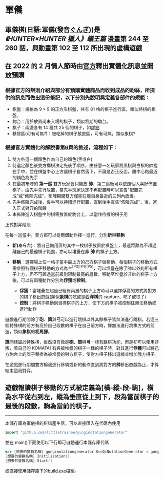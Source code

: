 # 軍儀

## 軍儀棋(日語:軍儀(發音[ぐんぎ](https://translate.google.com.tw/?sl=ja&tl=zh-TW&text=%E3%81%90%E3%82%93%E3%81%8E&op=translate)))是 **_《HUNTER×HUNTER 獵人》蟻王篇_** 漫畫第 244 至 260 話，與動畫第 102 至 112 所出現的虛構遊戲

## 在 2022 的 2 月情人節時由[官方](https://store.universal-music.co.jp/s/hunter-gungi/)釋出實體化訊息並開放預購

### 根據官方的規則介紹與部分有預購實體商品而收到成品的紛絲，所提供的訊息而做出這份筆記，以下分別先說明與定義各部件的規範：

-   棋盤：規格為 $9\times 9$ 的正方形棋盤，共有 81 格的棋子進行區，類似將棋的棋盤。
-   駒台：用於放置尚未入場的棋子，類似將期的駒台。
-   棋子：兩邊各有 14 種共 25 個的棋子，如[詳細](https://github.com/littletrainee/GunGiResourceAndNote/blob/main/%E6%A3%8B%E7%A8%AE.md)
-   移除區(可有可無?)：被吃掉的棋子放置區，可有可無，類似象棋?

### 根據官方實體化的解說書第[6](https://github.com/littletrainee/GunGiResourceAndNote/blob/main/%E8%A7%A3%E8%AA%AA%E6%9B%B8/6.jpg)頁的敘述，流程如下：

1. 雙方各選一個顏色作為自己的顏色(黑或白)
2. 待選定顏色後雙方擲棋決定先後手順序，由任意一名玩家將黑棋與白棋的帥握在手中，並在棋盤中心上方讓棋子自然落下，不論是否正反面，離中心點最近的顏色為先手
3. 在最初布陣的 **第一巡** 雙方玩家皆只能放 **帥**，第二巡後可以依照個人喜好佈置棋子，由先手先行放置，當先手玩家決定不再配置時可以宣告"配置完成"或"佈陣完成"，布陣期間雙方僅能在離自身最近的三列內放置。
4. 先手佈陣完成後，後手可以持續進行配置，直到後手宣告“佈陣完成”，後，進入正式對弈的階段
5. 未佈陣進入棋盤中的棋需放置於駒台上，以當作待機的棋子用

正式對弈階段

在每一巡當中，雙方都可以從兩個動作擇一進行，分別**新**與**移駒**

-   **新(あらた)**：將自己備用區的其中一枚棋子放置於棋盤上，最遠距離為不超過離自己的最遠棋子範圍，亦可以堆疊在非 **帥** 的棋子上方。

-   **移駒**：選擇場上任一格子當中最上方的己方棋子做移動，每個棋子的移動方式需參照各個棋子移動的方式為主<a href="https://github.com/littletrainee/GunGiResourceAndNote/blob/main/%E8%A7%A3%E8%AA%AA%E6%9B%B8/3.jpg"><sup>[P3]</sup></a><a href="https://github.com/littletrainee/GunGiResourceAndNote/blob/main/%E8%A7%A3%E8%AA%AA%E6%9B%B8/4.jpg"><sup>[P4]</sup></a><a href="https://github.com/littletrainee/GunGiResourceAndNote/blob/main/%E8%A7%A3%E8%AA%AA%E6%9B%B8/5.jpg"><sup>[P5]</sup></a>，可以堆疊在除了帥以外的所有棋子上方，但不可超過當前級別限制最高的層數，移動至堆疊於非帥的棋子上方後，可以有兩種動作分別為**俘獲**或**控制**。
    -   **俘獲**：當堆疊在超過已經有兩層的棋子上方時可以選擇俘獲的方式將對方的棋子移出遊戲(類似**象棋**的吃或是**西洋棋**的 capture、吃子或取子)
    -   **控制**：將棋子移動到目標棋子的上方，使下方的棋子被控制住無法移動或進行動作

遊戲進行期間除了**砲**、**筒**與**弓**可以進行跳棋以外其餘棋子皆無法進行跳棋，若這三個特殊棋的前方有高於自己段數的棋子在自己前方時，擇無法進行跳棋方式的前進，類似**象棋**的**柺馬腳**。

**謀**同樣屬於特殊棋，雖然沒有像是**砲**、**筒**與**弓**一樣有跳棋功能，但是卻可以使用背叛，若自己的 KOMATAI 有與被堆疊的棋子一樣的棋子時，對其進行**俘獲**可以將己方駒台上的旗子替換為被堆疊的對方棋子，使對方棋子移出遊戲並增加我方棋子。

在遊戲進行期間雙方輪流進行移駒或新的動作直到將對方的**帥**移出遊戲為止，才算結束這局對弈。

## 遊戲報讀棋子移動的方式被定義為[橫-縱-段-駒]，橫為水平從右到左，縱為垂直從上到下，段為當前棋子的最後的段數，駒為當前的棋子。

---

本儲存庫為軍儀棋的棋譜產生器，可以直接匯入在代碼內使用

```Go
import "github.com/littletrainee/gunginotationgenerator"
```

並在 main()下面使用以下行即可自動運行本儲存庫代碼

```Go
var {想要的變數名稱} gunginotationgenerator.GunGiNotationGenerator = gunginotationgenerator.GunGiNotationGenerator
{想要的變數名稱}.Initilization()
{想要的變數名稱}.Start()
```

或直接使用儲存庫下的[build.exe](https://github.com/littletrainee/gunginotationgenerator/blob/main/build.exe)檔案。
